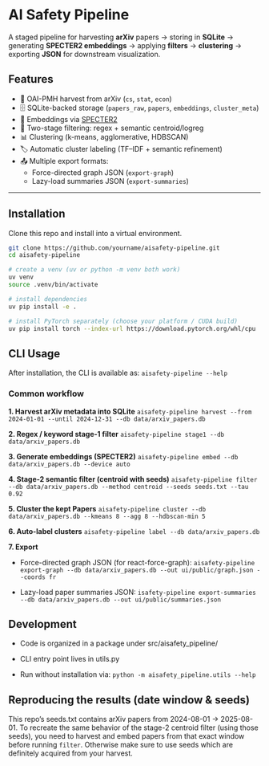 # AI Safety Pipeline

A staged pipeline for harvesting **arXiv** papers → storing in **SQLite** → generating **SPECTER2 embeddings** → applying **filters** → **clustering** → exporting **JSON** for downstream visualization.

## Features

- 🔄 OAI-PMH harvest from arXiv (`cs`, `stat`, `econ`)
- 🗄️ SQLite-backed storage (`papers_raw`, `papers`, `embeddings`, `cluster_meta`)
- 🧠 Embeddings via [SPECTER2](https://huggingface.co/allenai/specter2)
- 🧹 Two-stage filtering: regex + semantic centroid/logreg
- 📊 Clustering (k-means, agglomerative, HDBSCAN)
- 🏷️ Automatic cluster labeling (TF–IDF + semantic refinement)
- 📤 Multiple export formats:
  - Force-directed graph JSON (`export-graph`)
  - Lazy-load summaries JSON (`export-summaries`)

---

## Installation

Clone this repo and install into a virtual environment.

```bash
git clone https://github.com/yourname/aisafety-pipeline.git
cd aisafety-pipeline

# create a venv (uv or python -m venv both work)
uv venv
source .venv/bin/activate

# install dependencies
uv pip install -e .

# install PyTorch separately (choose your platform / CUDA build)
uv pip install torch --index-url https://download.pytorch.org/whl/cpu
```

## CLI Usage

After installation, the CLI is available as:
`aisafety-pipeline --help`

### Common workflow

**1. Harvest arXiv metadata into SQLite**
`aisafety-pipeline harvest --from 2024-01-01 --until 2024-12-31 --db data/arxiv_papers.db`

**2. Regex / keyword stage-1 filter**
`aisafety-pipeline stage1 --db data/arxiv_papers.db`

**3. Generate embeddings (SPECTER2)**
`aisafety-pipeline embed --db data/arxiv_papers.db --device auto`

**4. Stage-2 semantic filter (centroid with seeds)**
`aisafety-pipeline filter --db data/arxiv_papers.db --method centroid --seeds seeds.txt --tau 0.92`

**5. Cluster the kept Papers**
`aisafety-pipeline cluster --db data/arxiv_papers.db --kmeans 8 --agg 8 --hdbscan-min 5`

**6. Auto-label clusters**
`aisafety-pipeline label --db data/arxiv_papers.db`

**7. Export**

- Force-directed graph JSON (for react-force-graph):
  `aisafety-pipeline export-graph --db data/arxiv_papers.db --out ui/public/graph.json --coords fr`

- Lazy-load paper summaries JSON:
  `isafety-pipeline export-summaries --db data/arxiv_papers.db --out ui/public/summaries.json`

## Development

- Code is organized in a package under src/aisafety_pipeline/

- CLI entry point lives in utils.py

- Run without installation via:
  `python -m aisafety_pipeline.utils --help`

## Reproducing the results (date window & seeds)

This repo’s seeds.txt contains arXiv papers from 2024-08-01 → 2025-08-01.
To recreate the same behavior of the stage-2 centroid filter (using those seeds), you need to harvest and embed papers from that exact window before running `filter`. Otherwise make sure to use seeds which are definitely acquired from your harvest.
